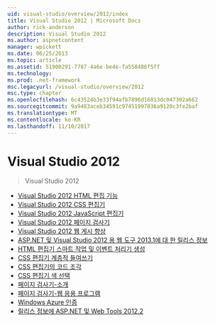 ```yaml
---
uid: visual-studio/overview/2012/index
title: Visual Studio 2012 | Microsoft Docs
author: rick-anderson
description: Visual Studio 2012
ms.author: aspnetcontent
manager: wpickett
ms.date: 06/25/2013
ms.topic: article
ms.assetid: 51900291-7787-4a6e-be4e-fa558486f5ff
ms.technology: 
ms.prod: .net-framework
msc.legacyurl: /visual-studio/overview/2012
msc.type: chapter
ms.openlocfilehash: 6c43524b3e33f94afb7896d16813dc047302a662
ms.sourcegitcommit: 9a9483aceb34591c97451997036a9120c3fe2baf
ms.translationtype: MT
ms.contentlocale: ko-KR
ms.lasthandoff: 11/10/2017
---
```

<a name="visual-studio-2012"></a>Visual Studio 2012
====================
> Visual Studio 2012


- [Visual Studio 2012 HTML 편집 기능](visual-studio-2012-html-editing-features.md)
- [Visual Studio 2012 CSS 편집기](visual-studio-2012-css-editor.md)
- [Visual Studio 2012 JavaScript 편집기](visual-studio-2012-javascript-editor.md)
- [Visual Studio 2012 페이지 검사기](visual-studio-2012-page-inspector.md)
- [Visual Studio 2012 웹 게시 향상](visual-studio-2012-web-publishing-improvements.md)
- [ASP.NET 및 Visual Studio 2012 용 웹 도구 2013.1에 대 한 릴리스 정보](aspnet-and-web-tools-20131-for-visual-studio-2012.md)
- [HTML 편집기 스마트 작업 및 이벤트 처리기 생성](visual-studio-vnext-videos-html-editor-smart-tasks-and-event-handler-generation.md)
- [CSS 편집기 계층적 들여쓰기](visual-studio-vnext-videos-css-editor-hierarchical-indentation.md)
- [CSS 편집기의 코드 조각](visual-studio-vnext-videos-css-editor-snippets.md)
- [CSS 편집기 색 선택](visual-studio-vnext-videos-css-editor-color-picker.md)
- [페이지 검사기-소개](visual-studio-vnext-videos-page-inspector-introduction.md)
- [페이지 검사기-웹 응용 프로그램](visual-studio-vnext-videos-page-inspector-decomposing-your-web-application.md)
- [Windows Azure 인증](windows-azure-authentication.md)
- [릴리스 정보에 ASP.NET 및 Web Tools 2012.2](aspnet-and-web-tools-20122-release-notes-rtw.md)
